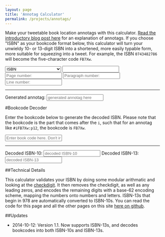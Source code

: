 ```yaml
---
layout: page
title: 'Annotag Calculator' 
permalink: /projects/annotags/ 
---
```


Make your tweetable book location annotags with this calculator. [Read the introductory blog post here](/projects/annotags/about.html) for an explanation of annotags. If you choose "ISBN" as your bookcode format below, this calculator will turn your unwieldy 10- or 13-digit ISBN into a shortened, more easily typable form, more suitable for squeezing into a tweet. For example, the ISBN `0743482786` will become the five-character code `FB7Xw`. 

<section id="calculator"> 
	<form>
		<select class="input" id="code_type">
			<option value="I">ISBN</option>
			<option value="G">Project Gutenberg Book ID</option>
			<option value="B">Google Books ID</option>
		</select>
		<input id="raw_code" class="input" type="text" name="code" />
		<input id="page" class="input" type="text" name="location_type" placeholder="Page number:"/>
		<input id="paragraph" class="input" type="text" name="paragraph" placeholder="Paragraph number:" />
		<input id="line" class="input" type="text" name="line" placeholder="Line number:" />
	</form>
	<hr/>
	<label for="output">Generated annotag:</label> 
	<input type="text" id="output" placeholder="generated annotag here" name="output"/> 
</section> 

#Bookcode Decoder

Enter the bookcode below to generate the decoded ISBN. Please note that the bookcode is the part that comes after the `i`, such that for an annotag like `#iFB7Xw:p12`, the bookcode is `FB7Xw`. 

<section id="decoder"> 
	<form> 
		<input id="to_be_decoded" class="input" type="text" name="to_be_decoded" placeholder="Enter book code here. Don't include the pound sign or code type digit."/> 
	</form> 
	<hr/>
	<label for="decoder_out">Decoded ISBN-10:</label>
	<input type="text" id="decoder_out" placeholder="decoded ISBN-10" name="decoder_out"/> 
	<label for="decoder_out">Decoded ISBN-13:</label>
	<input type="text" id="decoder_out13" placeholder="decoded ISBN-13" name="decoder_out13"/> 
</section> 


##Technical Details 

This calculator validates your ISBN by doing some modular arithmatic and looking at the [checkdigit](http://en.wikipedia.org/wiki/International_Standard_Book_Number#ISBN-10_check_digit_calculation). It then removes the checkdigit, as well as any leading zeros, and encodes the remaining digits with a base-62 encoding scheme, mapping the numbers onto numbers and letters. ISBN-13s that begin in 978 are automatically converted to ISBN-10s. You can read the code for this page and all the other pages on this site [here on github](https://github.com/JonathanReeve/JonathanReeve.github.io). 

##Updates

 * 2014-10-12: Version 1.1. Now supports ISBN-13s, and decodes bookcodes into both ISBN-10s and ISBN-13s. 

<script src="{{ site.url }}/assets/js/annotag-calculator.js"></script>

